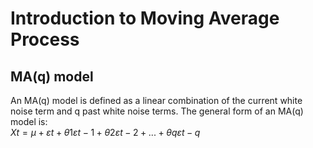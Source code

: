 # Introduction to Moving Average Process
## MA(q) model 
An MA(q) model is defined as a linear combination of the current white noise term and q past white noise terms. The general form of an MA(q) model is:
<br /> 
$Xt = μ + εt + θ1εt-1 + θ2εt-2 + ... + θqεt-q$
